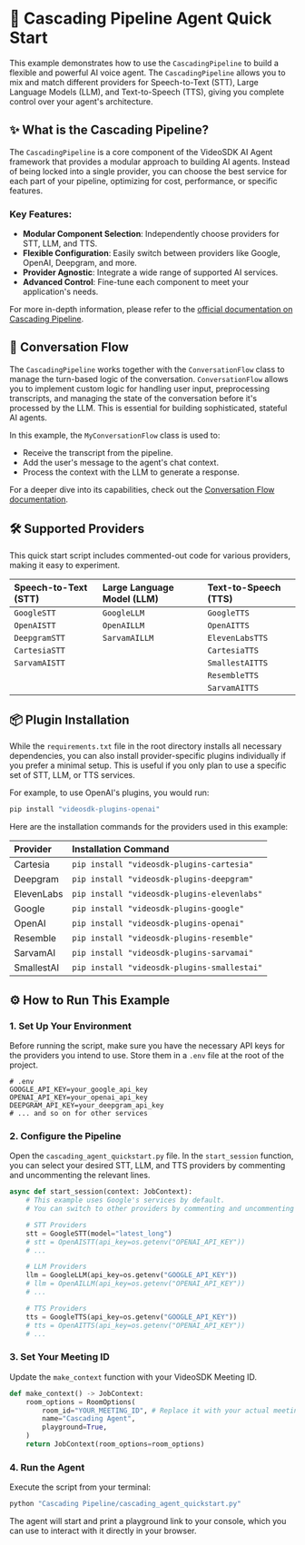 # 🚀 Cascading Pipeline Agent Quick Start

This example demonstrates how to use the `CascadingPipeline` to build a flexible and powerful AI voice agent. The `CascadingPipeline` allows you to mix and match different providers for Speech-to-Text (STT), Large Language Models (LLM), and Text-to-Speech (TTS), giving you complete control over your agent's architecture.

## ✨ What is the Cascading Pipeline?

The `CascadingPipeline` is a core component of the VideoSDK AI Agent framework that provides a modular approach to building AI agents. Instead of being locked into a single provider, you can choose the best service for each part of your pipeline, optimizing for cost, performance, or specific features.

### Key Features:

- **Modular Component Selection**: Independently choose providers for STT, LLM, and TTS.
- **Flexible Configuration**: Easily switch between providers like Google, OpenAI, Deepgram, and more.
- **Provider Agnostic**: Integrate a wide range of supported AI services.
- **Advanced Control**: Fine-tune each component to meet your application's needs.

For more in-depth information, please refer to the [official documentation on Cascading Pipeline](https://docs.videosdk.live/ai_agents/core-components/cascading-pipeline).

## 💬 Conversation Flow

The `CascadingPipeline` works together with the `ConversationFlow` class to manage the turn-based logic of the conversation. `ConversationFlow` allows you to implement custom logic for handling user input, preprocessing transcripts, and managing the state of the conversation before it's processed by the LLM. This is essential for building sophisticated, stateful AI agents.

In this example, the `MyConversationFlow` class is used to:
- Receive the transcript from the pipeline.
- Add the user's message to the agent's chat context.
- Process the context with the LLM to generate a response.

For a deeper dive into its capabilities, check out the [Conversation Flow documentation](https://docs.videosdk.live/ai_agents/core-components/conversation-flow).

## 🛠️ Supported Providers

This quick start script includes commented-out code for various providers, making it easy to experiment.

| Speech-to-Text (STT) | Large Language Model (LLM) | Text-to-Speech (TTS) |
| :------------------- | :------------------------- | :------------------- |
| `GoogleSTT`          | `GoogleLLM`                | `GoogleTTS`          |
| `OpenAISTT`          | `OpenAILLM`                | `OpenAITTS`          |
| `DeepgramSTT`        | `SarvamAILLM`              | `ElevenLabsTTS`      |
| `CartesiaSTT`        |                            | `CartesiaTTS`        |
| `SarvamAISTT`        |                            | `SmallestAITTS`      |
|                      |                            | `ResembleTTS`        |
|                      |                            | `SarvamAITTS`        |

## 📦 Plugin Installation

While the `requirements.txt` file in the root directory installs all necessary dependencies, you can also install provider-specific plugins individually if you prefer a minimal setup. This is useful if you only plan to use a specific set of STT, LLM, or TTS services.

For example, to use OpenAI's plugins, you would run:
```bash
pip install "videosdk-plugins-openai"
```

Here are the installation commands for the providers used in this example:

| Provider   | Installation Command                            |
| :--------- | :---------------------------------------------- |
| Cartesia   | `pip install "videosdk-plugins-cartesia"`       |
| Deepgram   | `pip install "videosdk-plugins-deepgram"`       |
| ElevenLabs | `pip install "videosdk-plugins-elevenlabs"`     |
| Google     | `pip install "videosdk-plugins-google"`         |
| OpenAI     | `pip install "videosdk-plugins-openai"`         |
| Resemble   | `pip install "videosdk-plugins-resemble"`       |
| SarvamAI   | `pip install "videosdk-plugins-sarvamai"`       |
| SmallestAI | `pip install "videosdk-plugins-smallestai"`     |

## ⚙️ How to Run This Example

### 1. Set Up Your Environment

Before running the script, make sure you have the necessary API keys for the providers you intend to use. Store them in a `.env` file at the root of the project.

```
# .env
GOOGLE_API_KEY=your_google_api_key
OPENAI_API_KEY=your_openai_api_key
DEEPGRAM_API_KEY=your_deepgram_api_key
# ... and so on for other services
```

### 2. Configure the Pipeline

Open the `cascading_agent_quickstart.py` file. In the `start_session` function, you can select your desired STT, LLM, and TTS providers by commenting and uncommenting the relevant lines.

```python
async def start_session(context: JobContext):
    # This example uses Google's services by default.
    # You can switch to other providers by commenting and uncommenting the relevant lines.

    # STT Providers
    stt = GoogleSTT(model="latest_long")
    # stt = OpenAISTT(api_key=os.getenv("OPENAI_API_KEY"))
    # ...

    # LLM Providers
    llm = GoogleLLM(api_key=os.getenv("GOOGLE_API_KEY"))
    # llm = OpenAILLM(api_key=os.getenv("OPENAI_API_KEY"))
    # ...

    # TTS Providers
    tts = GoogleTTS(api_key=os.getenv("GOOGLE_API_KEY"))
    # tts = OpenAITTS(api_key=os.getenv("OPENAI_API_KEY"))
    # ...
```

### 3. Set Your Meeting ID

Update the `make_context` function with your VideoSDK Meeting ID.

```python
def make_context() -> JobContext:
    room_options = RoomOptions(
        room_id="YOUR_MEETING_ID", # Replace it with your actual meetingID
        name="Cascading Agent",
        playground=True,
    )
    return JobContext(room_options=room_options)
```

### 4. Run the Agent

Execute the script from your terminal:

```bash
python "Cascading Pipeline/cascading_agent_quickstart.py"
```

The agent will start and print a playground link to your console, which you can use to interact with it directly in your browser. 